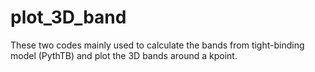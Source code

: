 # plot_3D_band

These two codes mainly used to calculate the bands from tight-binding model (PythTB) and plot the 3D bands around a kpoint.
